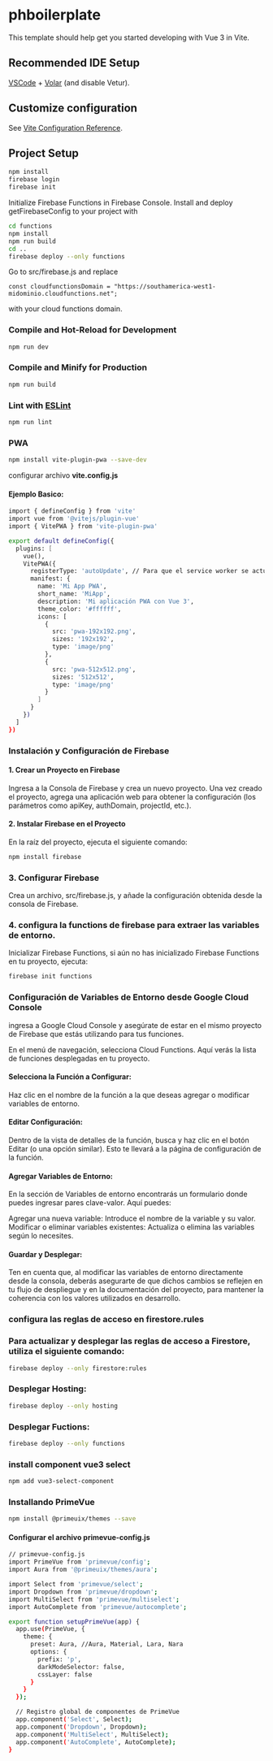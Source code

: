 # phboilerplate

This template should help get you started developing with Vue 3 in Vite.

## Recommended IDE Setup

[VSCode](https://code.visualstudio.com/) + [Volar](https://marketplace.visualstudio.com/items?itemName=Vue.volar) (and disable Vetur).

## Customize configuration

See [Vite Configuration Reference](https://vite.dev/config/).

## Project Setup

```sh
npm install
firebase login
firebase init
```

Initialize Firebase Functions in Firebase Console. Install and deploy getFirebaseConfig to your project with

```sh
cd functions
npm install
npm run build
cd ..
firebase deploy --only functions
```

Go to src/firebase.js and replace

```
const cloudfunctionsDomain = "https://southamerica-west1-midominio.cloudfunctions.net";
```

with your cloud functions domain.

### Compile and Hot-Reload for Development

```sh
npm run dev
```

### Compile and Minify for Production

```sh
npm run build
```

### Lint with [ESLint](https://eslint.org/)

```sh
npm run lint
```
### PWA 
```sh
npm install vite-plugin-pwa --save-dev
```
configurar archivo **vite.config.js**
#### Ejemplo Basico:
```sh
import { defineConfig } from 'vite'
import vue from '@vitejs/plugin-vue'
import { VitePWA } from 'vite-plugin-pwa'

export default defineConfig({
  plugins: [
    vue(),
    VitePWA({
      registerType: 'autoUpdate', // Para que el service worker se actualice automáticamente
      manifest: {
        name: 'Mi App PWA',
        short_name: 'MiApp',
        description: 'Mi aplicación PWA con Vue 3',
        theme_color: '#ffffff',
        icons: [
          {
            src: 'pwa-192x192.png',
            sizes: '192x192',
            type: 'image/png'
          },
          {
            src: 'pwa-512x512.png',
            sizes: '512x512',
            type: 'image/png'
          }
        ]
      }
    })
  ]
})
```
### Instalación y Configuración de Firebase
#### 1. Crear un Proyecto en Firebase
 Ingresa a la Consola de Firebase y crea un nuevo proyecto.
 Una vez creado el proyecto, agrega una aplicación web para obtener la configuración (los parámetros como apiKey, authDomain, projectId, etc.).
#### 2. Instalar Firebase en el Proyecto
 En la raíz del proyecto, ejecuta el siguiente comando:

```sh
npm install firebase
```

### 3. Configurar Firebase
 Crea un archivo, src/firebase.js, y añade la configuración obtenida desde la consola de Firebase.

### 4. configura la functions de firebase para extraer las variables de entorno.
Inicializar Firebase Functions, si aún no has inicializado Firebase Functions en tu proyecto, ejecuta:
```sh
firebase init functions
```
### Configuración de Variables de Entorno desde Google Cloud Console
 ingresa a Google Cloud Console y asegúrate de estar en el mismo proyecto de Firebase que estás utilizando para tus funciones.

En el menú de navegación, selecciona Cloud Functions. Aquí verás la lista de funciones desplegadas en tu proyecto.

#### Selecciona la Función a Configurar:
 Haz clic en el nombre de la función a la que deseas agregar o modificar variables de entorno.

#### Editar Configuración:
 Dentro de la vista de detalles de la función, busca y haz clic en el botón Editar (o una opción similar). Esto te llevará a la página de configuración de la función.

#### Agregar Variables de Entorno:
  En la sección de Variables de entorno encontrarás un formulario donde puedes ingresar pares clave-valor. Aquí puedes:

 Agregar una nueva variable: Introduce el nombre de la variable y su valor.
 Modificar o eliminar variables existentes: Actualiza o elimina las variables según lo necesites.
#### Guardar y Desplegar:

Ten en cuenta que, al modificar las variables de entorno directamente desde la consola, deberás asegurarte de que dichos cambios se reflejen en tu flujo de despliegue y en la documentación del proyecto, para mantener la coherencia con los valores utilizados en desarrollo.

### configura las reglas de acceso en firestore.rules
### Para actualizar y desplegar las reglas de acceso a Firestore, utiliza el siguiente comando:

```sh
firebase deploy --only firestore:rules
```

### Desplegar Hosting:
```sh
firebase deploy --only hosting
```
### Desplegar Fuctions:
```sh
firebase deploy --only functions
```
### install component vue3 select
```sh
npm add vue3-select-component
```
### Installando PrimeVue
```sh
npm install @primeuix/themes --save
```
#### Configurar el archivo primevue-config.js
```sh
// primevue-config.js
import PrimeVue from 'primevue/config';
import Aura from '@primeuix/themes/aura';

import Select from 'primevue/select';
import Dropdown from 'primevue/dropdown';
import MultiSelect from 'primevue/multiselect';
import AutoComplete from 'primevue/autocomplete';

export function setupPrimeVue(app) {
  app.use(PrimeVue, {
    theme: {
      preset: Aura, //Aura, Material, Lara, Nara
      options: {
        prefix: 'p',
        darkModeSelector: false,
        cssLayer: false
      }
    }
  });

  // Registro global de componentes de PrimeVue
  app.component('Select', Select);
  app.component('Dropdown', Dropdown);
  app.component('MultiSelect', MultiSelect);
  app.component('AutoComplete', AutoComplete);
}
```
